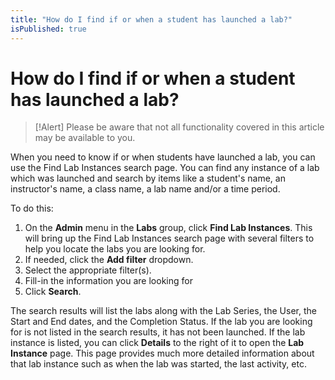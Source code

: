 ```yaml
---
title: "How do I find if or when a student has launched a lab?"
isPublished: true
---
```


# How do I find if or when a student has launched a lab?

> [!Alert] Please be aware that not all functionality covered in this article may be available to you.

When you need to know if or when students have launched a lab, you can use the Find Lab Instances search page. You can find any instance of a lab which was launched and search by items like a student's name, an instructor's name, a class name, a lab name and/or a time period.

To do this: 
 1. On the **Admin** menu in the **Labs** group, click **Find Lab Instances**. This will bring up the Find Lab Instances search page with several filters to help you locate the labs you are looking for. 
 1. If needed, click the **Add filter** dropdown.
 1. Select the appropriate filter(s). 
 1. Fill-in the information you are looking for
 1. Click **Search**.

The search results will list the labs along with the Lab Series, the User, the Start and End dates, and the Completion Status. If the lab you are looking for is not listed in the search results, it has not been launched. If the lab instance is listed, you can click **Details** to the right of it to open the **Lab Instance** page. This page provides much more detailed information about that lab instance such as when the lab was started, the last activity, etc.
